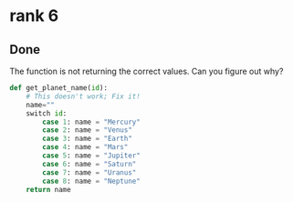 # rank 6
## Done

The function is not returning the correct values. Can you figure out why?

```python
def get_planet_name(id):
    # This doesn't work; Fix it!
    name=""
    switch id:
        case 1: name = "Mercury"
        case 2: name = "Venus"
        case 3: name = "Earth"
        case 4: name = "Mars"
        case 5: name = "Jupiter"
        case 6: name = "Saturn"
        case 7: name = "Uranus"  
        case 8: name = "Neptune"
    return name
```

